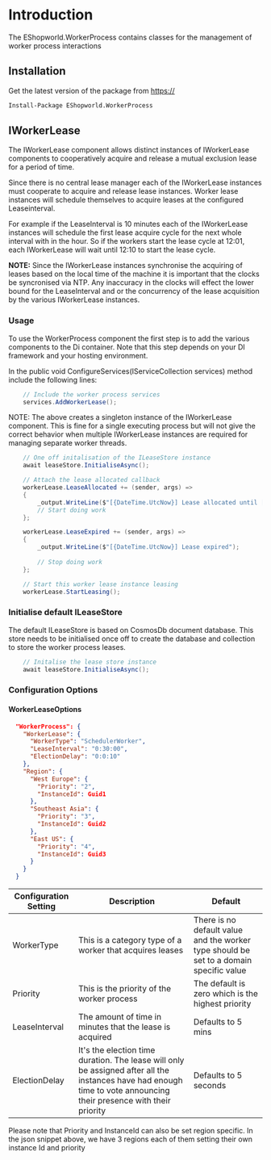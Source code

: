 # Introduction

The EShopworld.WorkerProcess contains classes for the management of worker process interactions

## Installation

Get the latest version of the package from <https://>

```ps
Install-Package EShopworld.WorkerProcess 
```

## IWorkerLease

The IWorkerLease component allows distinct instances of IWorkerLease components to cooperatively acquire and release a mutual exclusion lease for a period of time.

Since there is no central lease manager each of the IWorkerLease instances must cooperate to acquire and release lease instances. Worker lease instances will schedule themselves to acquire leases at the configured Leaseinterval.

For example if the LeaseInterval is 10 minutes each of the IWorkerLease instances will schedule the first lease acquire cycle for the next whole interval with in the hour. So if the workers start the lease cycle at 12:01, each IWorkerLease will wait until 12:10 to start the lease cycle.

**NOTE:** Since the IWorkerLease instances synchronise the acquiring of leases based on the local time of the machine it is important that the clocks be syncronised via NTP. Any inaccuracy in the clocks will effect the lower bound for the LeaseInterval and or the concurrency of the lease acquisition by the various IWorkerLease instances.

### Usage

To use the WorkerProcess component the first step is to add the various components to the Di container. Note that this step depends on your DI framework and your hosting environment.

In the public void ConfigureServices(IServiceCollection services) method include the following lines:

```csharp
    // Include the worker process services
    services.AddWorkerLease();
```

NOTE: The above creates a singleton instance of the IWorkerLease component. This is fine for a single executing process but will not give the correct behavior when multiple IWorkerLease instances are required for managing separate worker threads.

```csharp
    // One off initalisation of the ILeaseStore instance
    await leaseStore.InitialiseAsync();

    // Attach the lease allocated callback
    workerLease.LeaseAllocated += (sender, args) =>
    {
        _output.WriteLine($"[{DateTime.UtcNow}] Lease allocated until [{args.Expiry}]");
        // Start doing work
    };

    workerLease.LeaseExpired += (sender, args) =>
    {
        _output.WriteLine($"[{DateTime.UtcNow}] Lease expired");
        
        // Stop doing work
    };

    // Start this worker lease instance leasing
    workerLease.StartLeasing();
```

### Initialise default ILeaseStore

The default ILeaseStore is based on CosmosDb document database. This store needs to be initialised once off to create the database and collection to store the worker process leases.

```csharp
    // Initalise the lease store instance
    await leaseStore.InitialiseAsync();
```

### Configuration Options

#### WorkerLeaseOptions

```json
  "WorkerProcess": {
    "WorkerLease": {
      "WorkerType": "SchedulerWorker",
      "LeaseInterval": "0:30:00",
      "ElectionDelay": "0:0:10" 
    },
    "Region": {
      "West Europe": {
        "Priority": "2",
        "InstanceId": Guid1
      },
      "Southeast Asia": {
        "Priority": "3",
        "InstanceId": Guid2
      },
      "East US": {
        "Priority": "4",
        "InstanceId": Guid3
      }
    }
  }
```


Configuration Setting | Description | Default
---------|----------|----------
WorkerType | This is a category type of a worker that acquires leases | There is no default value and the worker type should be set to a domain specific value
Priority | This is the priority of the worker process | The default is zero which is the highest priority
LeaseInterval | The amount of time in minutes that the lease is acquired | Defaults to 5 mins
ElectionDelay | It's the election time duration. The lease will only be assigned after all the instances have had enough time to vote announcing their presence with their priority | Defaults to 5 seconds

Please note that Priority and InstanceId can also be set region specific. In the json snippet above, we have 3 regions each of them setting their own instance Id and priority

